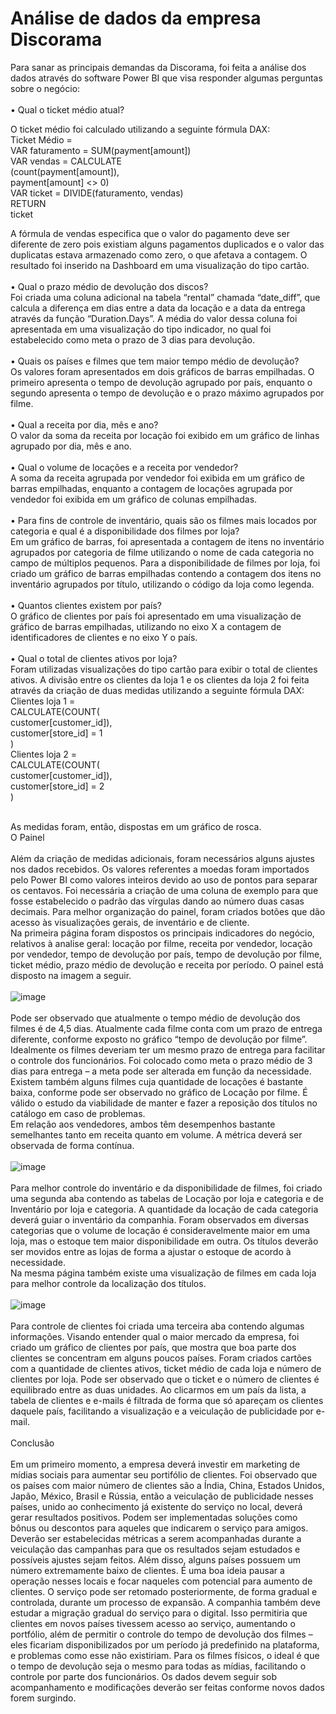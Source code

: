 # Análise de dados da empresa Discorama

Para sanar as principais demandas da Discorama, foi feita a análise dos dados através do software Power BI que visa responder algumas perguntas sobre o negócio:<br>
<br>•	Qual o ticket médio atual?<br>

O ticket médio foi calculado utilizando a seguinte fórmula DAX:<br>
Ticket Médio = <br>
    VAR faturamento = SUM(payment[amount])<br>
    VAR vendas = CALCULATE<br>
        (count(payment[amount]),<br>
        payment[amount] <> 0)<br>
    VAR ticket = DIVIDE(faturamento, vendas)<br>
    RETURN <br>
    ticket<br>

A fórmula de vendas especifica que o valor do pagamento deve ser diferente de zero pois existiam alguns pagamentos duplicados e o valor das duplicatas estava armazenado como zero, o que afetava a contagem. O resultado foi inserido na Dashboard em uma visualização do tipo cartão.
<br><br>•	Qual o prazo médio de devolução dos discos?
<br>Foi criada uma coluna adicional na tabela “rental” chamada “date_diff”, que calcula a diferença em dias entre a data da locação e a data da entrega através da função “Duration.Days”. A média do valor dessa coluna foi apresentada em uma visualização do tipo indicador, no qual foi estabelecido como meta o prazo de 3 dias para devolução.
<br><br>•	Quais os países e filmes que tem maior tempo médio de devolução?
<br>Os valores foram apresentados em dois gráficos de barras empilhadas. O primeiro apresenta o tempo de devolução agrupado por país, enquanto o segundo apresenta o tempo de devolução e o prazo máximo agrupados por filme.
<br><br>•	Qual a receita por dia, mês e ano?
<br>O valor da soma da receita por locação foi exibido em um gráfico de linhas agrupado por dia, mês e ano.
<br><br>•	Qual o volume de locações e a receita por vendedor?
<br>A soma da receita agrupada por vendedor foi exibida em um gráfico de barras empilhadas, enquanto a contagem de locações agrupada por vendedor foi exibida em um gráfico de colunas empilhadas.
<br><br>•	Para fins de controle de inventário, quais são os filmes mais locados por categoria e qual é a disponibilidade dos filmes por loja?
<br>Em um gráfico de barras, foi apresentada a contagem de itens no inventário agrupados por categoria de filme utilizando o nome de cada categoria no campo de múltiplos pequenos. Para a disponibilidade de filmes por loja, foi criado um gráfico de barras empilhadas contendo a contagem dos itens no inventário agrupados por título, utilizando o código da loja como legenda.
<br><br>•	Quantos clientes existem por país?
<br>O gráfico de clientes por país foi apresentado em uma visualização de gráfico de barras empilhadas, utilizando no eixo X a contagem de identificadores de clientes e no eixo Y o país.
<br><br>•	Qual o total de clientes ativos por loja?
<br>Foram utilizadas visualizações do tipo cartão para exibir o total de clientes ativos. A divisão entre os clientes da loja 1 e os clientes da loja 2 foi feita através da criação de duas medidas utilizando a seguinte fórmula DAX:
<br>Clientes loja 1 = 
<br>    CALCULATE(COUNT(
<br>        customer[customer_id]),
<br>        customer[store_id] = 1
<br>    )
<br>Clientes loja 2 = 
<br>    CALCULATE(COUNT(
<br>        customer[customer_id]),
<br>        customer[store_id] = 2
<br>    )

<br> As medidas foram, então, dispostas em um gráfico de rosca.
<br>O Painel
<br><br>
Além da criação de medidas adicionais, foram necessários alguns ajustes nos dados recebidos. Os valores referentes a moedas foram importados pelo Power BI como valores inteiros devido ao uso de pontos para separar os centavos. Foi necessária a criação de uma coluna de exemplo para que fosse estabelecido o padrão das vírgulas dando ao número duas casas decimais. Para melhor organização do painel, foram criados botões que dão acesso às visualizações gerais, de inventário e de cliente. 
<br>Na primeira página foram dispostos os principais indicadores do negócio, relativos à analise geral: locação por filme, receita por vendedor, locação por vendedor, tempo de devolução por país, tempo de devolução por filme, ticket médio, prazo médio de devolução e receita por período. O painel está disposto na imagem a seguir.
<br><br>![image](https://user-images.githubusercontent.com/89671532/217552461-5bcf7938-7322-4198-bd23-a122d43e8a58.png)
<br><br>Pode ser observado que atualmente o tempo médio de devolução dos filmes é de 4,5 dias. Atualmente cada filme conta com um prazo de entrega diferente, conforme exposto no gráfico “tempo de devolução por filme”. Idealmente os filmes deveriam ter um mesmo prazo de entrega para facilitar o controle dos funcionários. Foi colocado como meta o prazo médio de 3 dias para entrega – a meta pode ser alterada em função da necessidade. 
<br>Existem também alguns filmes cuja quantidade de locações é bastante baixa, conforme pode ser observado no gráfico de Locação por filme. É válido o estudo da viabilidade de manter e fazer a reposição dos títulos no catálogo em caso de problemas.
<br>Em relação aos vendedores, ambos têm desempenhos bastante semelhantes tanto em receita quanto em volume. A métrica deverá ser observada de forma contínua. 
<br><br> ![image](https://user-images.githubusercontent.com/89671532/217552320-0d732929-9beb-46aa-9f71-9eff26d6e53e.png)
<br><br>Para melhor controle do inventário e da disponibilidade de filmes, foi criado uma segunda aba contendo as tabelas de Locação por loja e categoria e de Inventário por loja e categoria. A quantidade da locação de cada categoria deverá guiar o inventário da companhia. Foram observados em diversas categorias que o volume de locação é consideravelmente maior em uma loja, mas o estoque tem maior disponibilidade em outra. Os títulos deverão ser movidos entre as lojas de forma a ajustar o estoque de acordo à necessidade. 
<br>Na mesma página também existe uma visualização de filmes em cada loja para melhor controle da localização dos títulos.
<br><br> ![image](https://user-images.githubusercontent.com/89671532/217552615-0c209bde-3347-47e6-bc25-4f0fb822047c.png)
<br><br>Para controle de clientes foi criada uma terceira aba contendo algumas informações. Visando entender qual o maior mercado da empresa, foi criado um gráfico de clientes por país, que mostra que boa parte dos clientes se concentram em alguns poucos países. Foram criados cartões com a quantidade de clientes ativos, ticket médio de cada loja e número de clientes por loja. Pode ser observado que o ticket e o número de clientes é equilibrado entre as duas unidades. Ao clicarmos em um país da lista, a tabela de clientes e e-mails é filtrada de forma que só apareçam os clientes daquele país, facilitando a visualização e a veiculação de publicidade por e-mail.
<br><br>
Conclusão<br>
<br>
Em um primeiro momento, a empresa deverá investir em marketing de mídias sociais para aumentar seu portifólio de clientes. Foi observado que os países com maior número de clientes são a Índia, China, Estados Unidos, Japão, México, Brasil e Rússia, então a veiculação de publicidade nesses países, unido ao conhecimento já existente do serviço no local, deverá gerar resultados positivos. Podem ser implementadas soluções como bônus ou descontos para aqueles que indicarem o serviço para amigos. Deverão ser estabelecidas métricas a serem acompanhadas durante a veiculação das campanhas para que os resultados sejam estudados e possíveis ajustes sejam feitos. Além disso, alguns países possuem um número extremamente baixo de clientes. É uma boa ideia pausar a operação nesses locais e focar naqueles com potencial para aumento de clientes. O serviço pode ser retomado posteriormente, de forma gradual e controlada, durante um processo de expansão.
A companhia também deve estudar a migração gradual do serviço para o digital. Isso permitiria que clientes em novos países tivessem acesso ao serviço, aumentando o portfólio, além de permitir o controle do tempo de devolução dos filmes – eles ficariam disponibilizados por um período já predefinido na plataforma, e problemas como esse não existiriam. Para os filmes físicos, o ideal é que o tempo de devolução seja o mesmo para todas as mídias, facilitando o controle por parte dos funcionários.
Os dados devem seguir sob acompanhamento e modificações deverão ser feitas conforme novos dados forem surgindo. 

